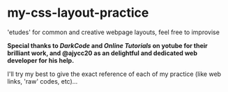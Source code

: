 # my-css-layout-practice
'etudes' for common and creative webpage layouts, feel free to improvise

<strong>Special thanks to <i>DarkCode</i> and <i>Online Tutorials</i> on yotube for their brilliant work, and @ajycc20 as an delightful and dedicated web developer for his help.</strong>

I'll try my best to give the exact reference of each of my practice (like web links, 'raw' codes, etc)...
